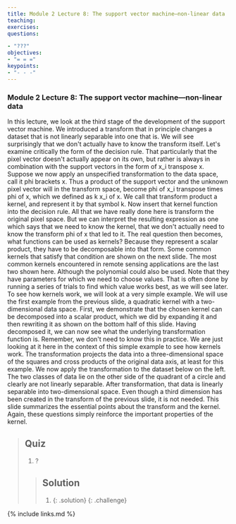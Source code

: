 ```yaml
---
title: Module 2 Lecture 8: The support vector machine—non-linear data
teaching: 
exercises: 
questions:

- "???"
objectives:
- "= = ="
keypoints:
- "- - -"
---
```

### Module 2 Lecture 8: The support vector machine—non-linear data

In this lecture, we look at the third stage of the development of the support vector machine. We introduced a transform that in principle changes a dataset that is not linearly separable into one that is. We will see surprisingly that we don't actually have to know the transform itself. Let's examine critically the form of the decision rule. That particularly that the pixel vector doesn't actually appear on its own, but rather is always in combination with the support vectors in the form of x_i transpose x. Suppose we now apply an unspecified transformation to the data space, call it phi brackets x. Thus a product of the support vector and the unknown pixel vector will in the transform space, become phi of x_i transpose times phi of x, which we defined as k x_i of x. We call that transform product a kernel, and represent it by that symbol k. Now insert that kernel function into the decision rule. All that we have really done here is transform the original pixel space. But we can interpret the resulting expression as one which says that we need to know the kernel, that we don't actually need to know the transform phi of x that led to it. The real question then becomes, what functions can be used as kernels? Because they represent a scalar product, they have to be decomposable into that form. Some common kernels that satisfy that condition are shown on the next slide. The most common kernels encountered in remote sensing applications are the last two shown here. Although the polynomial could also be used. Note that they have parameters for which we need to choose values. That is often done by running a series of trials to find which value works best, as we will see later. To see how kernels work, we will look at a very simple example. We will use the first example from the previous slide, a quadratic kernel with a two-dimensional data space. First, we demonstrate that the chosen kernel can be decomposed into a scalar product, which we did by expanding it and then rewriting it as shown on the bottom half of this slide. Having decomposed it, we can now see what the underlying transformation function is. Remember, we don't need to know this in practice. We are just looking at it here in the context of this simple example to see how kernels work. The transformation projects the data into a three-dimensional space of the squares and cross products of the original data axis, at least for this example. We now apply the transformation to the dataset below on the left. The two classes of data lie on the other side of the quadrant of a circle and clearly are not linearly separable. After transformation, that data is linearly separable into two-dimensional space. Even though a third dimension has been created in the transform of the previous slide, it is not needed. This slide summarizes the essential points about the transform and the kernel. Again, these questions simply reinforce the important properties of the kernel. 

> ## Quiz
>
> 1. ?
>
> > ## Solution
> >
> > 1. 
> >    {: .solution}
> >    {: .challenge}

{% include links.md %}